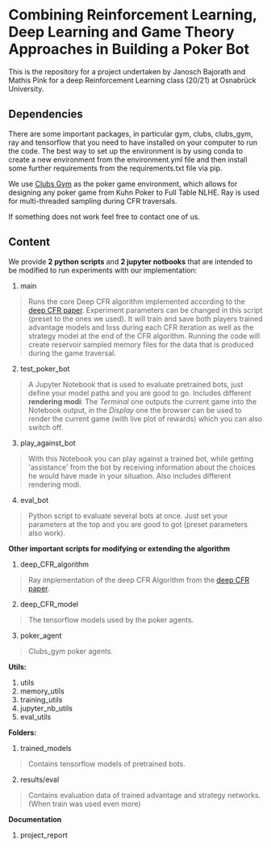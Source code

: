 # Combining Reinforcement Learning, Deep Learning and Game Theory Approaches in Building a Poker Bot

This is the repository for a project undertaken by Janosch Bajorath and Mathis Pink for a deep Reinforcement Learning class (20/21) at Osnabrück University.

## Dependencies

There are some important packages, in particular gym, clubs, clubs_gym, ray and tensorflow that you need to have installed on your computer to run the code. The best way to set up the environment is by using conda to create a new environment from the environment.yml file and then install some further requirements from the requirements.txt file via pip.

We use [Clubs Gym](https://github.com/fschlatt/clubs_gym) as the poker game environment, which allows for designing any poker game from Kuhn Poker to Full Table NLHE. Ray is used for multi-threaded sampling during CFR traversals.

If something does not work feel free to contact one of us.

## Content

We provide **2 python scripts** and **2 jupyter notbooks** that are intended to be modified to run experiments with our implementation:

1. main
> Runs the core Deep CFR algorithm implemented according to the [deep CFR paper](https://arxiv.org/abs/1811.00164]). Experiment parameters can be changed in this script (preset to the ones we used). It will train and save both players trained advantage models and loss during each CFR iteration as well as the strategy model at the end of the CFR algorithm. Running the code will create reservoir sampled memory files for the data that is produced during the game traversal.

2. test_poker_bot
> A Jupyter Notebook that is used to evaluate pretrained bots, just define your model paths and you are good to go.
> Includes different **rendering modi**: The *Terminal* one outputs the current game into the Notebook output, in the *Display* one the browser can be used to render the current game (with live plot of rewards) which you can also switch off.

3. play_against_bot
> With this Notebook you can play against a trained bot, while getting 'assistance' from the bot by receiving information about the choices he would have made in your situation.
> Also includes different rendering modi. 

4. eval_bot
> Python script to evaluate several bots at once. Just set your parameters at the top and you are good to got (preset parameters also work).

**Other important scripts for modifying or extending the algorithm**
1. deep_CFR_algorithm
> Ray implementation of the deep CFR Algorithm from the [deep CFR paper](https://arxiv.org/abs/1811.00164]).

2. deep_CFR_model
> The tensorflow models used by the poker agents.

3. poker_agent
> Clubs_gym poker agents.

**Utils:**
1. utils
2. memory_utils
3. training_utils
4. jupyter_nb_utils
5. eval_utils

**Folders:**
1. trained_models
> Contains tensorflow models of pretrained bots.

2. results/eval
> Contains evaluation data of trained advantage and strategy networks. (When train was used even more)

**Documentation**

1. project_report

